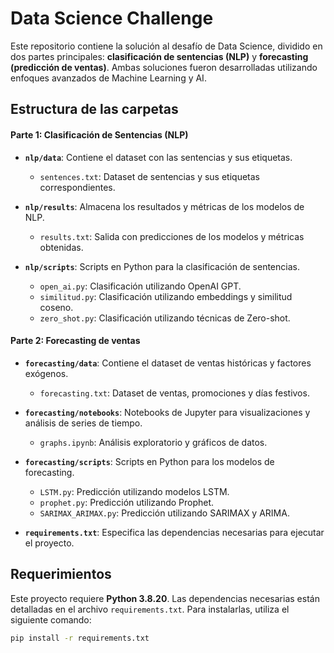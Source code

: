 # **Data Science Challenge**
Este repositorio contiene la solución al desafío de Data Science, dividido en dos partes principales: **clasificación de sentencias (NLP)** y **forecasting (predicción de ventas)**. Ambas soluciones fueron desarrolladas utilizando enfoques avanzados de Machine Learning y AI.

## **Estructura de las carpetas**
#### **Parte 1: Clasificación de Sentencias (NLP)**
- **`nlp/data`**: Contiene el dataset con las sentencias y sus etiquetas.
  - `sentences.txt`: Dataset de sentencias y sus etiquetas correspondientes.

- **`nlp/results`**: Almacena los resultados y métricas de los modelos de NLP.
  - `results.txt`: Salida con predicciones de los modelos y métricas obtenidas.

- **`nlp/scripts`**: Scripts en Python para la clasificación de sentencias.
  - `open_ai.py`: Clasificación utilizando OpenAI GPT.
  - `similitud.py`: Clasificación utilizando embeddings y similitud coseno.
  - `zero_shot.py`: Clasificación utilizando técnicas de Zero-shot.

#### **Parte 2: Forecasting de ventas**
- **`forecasting/data`**: Contiene el dataset de ventas históricas y factores exógenos.
  - `forecasting.txt`: Dataset de ventas, promociones y días festivos.

- **`forecasting/notebooks`**: Notebooks de Jupyter para visualizaciones y análisis de series de tiempo.
  - `graphs.ipynb`: Análisis exploratorio y gráficos de datos.

- **`forecasting/scripts`**: Scripts en Python para los modelos de forecasting.
  - `LSTM.py`: Predicción utilizando modelos LSTM.
  - `prophet.py`: Predicción utilizando Prophet.
  - `SARIMAX_ARIMAX.py`: Predicción utilizando SARIMAX y ARIMA.

- **`requirements.txt`**: Especifica las dependencias necesarias para ejecutar el proyecto.


## **Requerimientos**
Este proyecto requiere **Python 3.8.20**. Las dependencias necesarias están detalladas en el archivo `requirements.txt`. Para instalarlas, utiliza el siguiente comando:
```bash
pip install -r requirements.txt
